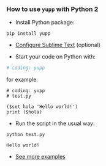 ### How to use `yupp` with Python 2

* Install Python package:
```
pip install yupp
```

* [Configure Sublime Text](../sublime_text/) (optional)

* Start your code on Python with:
```py
# coding: yupp
```
  for example:
```
# coding: yupp
# test.py

($set hola 'Hello world!')
print ($hola)
```

* Run the script in the usual way:
```
python test.py

Hello world!
```

* [See more examples](../eg/)
